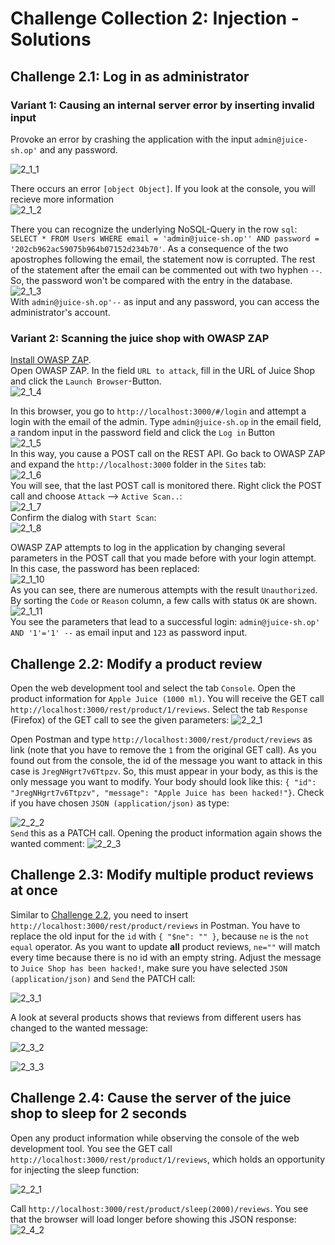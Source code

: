 # Challenge Collection 2: Injection - Solutions

## Challenge 2.1: Log in as administrator

### Variant 1: Causing an internal server error by inserting invalid input

Provoke an error by crashing the application with the input `admin@juice-sh.op'` and any password.  

![2_1_1](screenshots/solution2_1_1.png)  

There occurs an error `[object Object]`. If you look at the console, you will recieve more information  
![2_1_2](screenshots/solution2_1_2.png)  

There you can recognize the underlying NoSQL-Query in the row `sql`: `SELECT * FROM Users WHERE email = 'admin@juice-sh.op'' AND password = '202cb962ac59075b964b07152d234b70'`. As a consequence of the two apostrophes following the email, the statement now is corrupted. The rest of the statement after the email can be commented out with two hyphen `--`. So, the password won't be compared with the entry in the database.  
![2_1_3](screenshots/solution2_1_3.png)  
With `admin@juice-sh.op'--` as input and any password, you can access the administrator's account.

### Variant 2: Scanning the juice shop with OWASP ZAP

[Install OWASP ZAP](https://github.com/zaproxy/zaproxy/wiki/Downloads).  
Open OWASP ZAP. In the field `URL to attack`, fill in the URL of Juice Shop and click the `Launch Browser`-Button.  
![2_1_4](screenshots/solution2_1_4.png)  

In this browser, you go to `http://localhost:3000/#/login` and attempt a login with the email of the admin. Type `admin@juice-sh.op` in the email field, a random input in the password field and click the `Log in` Button  
![2_1_5](screenshots/solution2_1_5.png)  
In this way, you cause a POST call on the REST API. Go back to OWASP ZAP and expand the `http://localhost:3000` folder in the `Sites` tab:  
![2_1_6](screenshots/solution2_1_6.png)  
You will see, that the last POST call is monitored there. Right click the POST call and choose `Attack` --> `Active Scan..`:  
![2_1_7](screenshots/solution2_1_7.png)  
Confirm the dialog with `Start Scan`:  
![2_1_8](screenshots/solution2_1_8.png)  

OWASP ZAP attempts to log in the application by changing several parameters in the POST call that you made before with your login attempt. In this case, the password has been replaced:  
![2_1_10](screenshots/solution2_1_10.png)  
As you can see, there are numerous attempts with the result `Unauthorized`. By sorting the `Code` or `Reason` column, a few calls with status `OK` are shown.  
![2_1_11](screenshots/solution2_1_11.png)  
You see the parameters that lead to a successful login: `admin@juice-sh.op' AND '1'='1' --` as email input and `123` as password input.


## Challenge 2.2: Modify a product review

Open the web development tool and select the tab `Console`.
Open the product information for `Apple Juice (1000 ml)`. You will receive the GET call `http://localhost:3000/rest/product/1/reviews`. Select the tab `Response` (Firefox) of the GET call to see the given parameters:
![2_2_1](screenshots/solution2_2_1.png)  

Open Postman and type `http://localhost:3000/rest/product/reviews` as link (note that you have to remove the `1` from the original GET call).
As you found out from the console, the id of the message you want to attack in this case is `JregNHgrt7v6Ttpzv`. So, this must appear in your body, as this is the only message you want to modify. Your body should look like this:
`{ "id": "JregNHgrt7v6Ttpzv", "message": "Apple Juice has been hacked!"}`. Check if you have chosen `JSON (application/json)` as type:

![2_2_2](screenshots/solution2_2_2.png)  
`Send` this as a PATCH call.
Opening the product information again shows the wanted comment:
![2_2_3](screenshots/solution2_2_3.png)  

## Challenge 2.3: Modify multiple product reviews at once

Similar to [Challenge 2.2](), you need to insert `http://localhost:3000/rest/product/reviews` in Postman.
You have to replace the old input for the `id` with `{ "$ne": "" }`, because `ne` is the `not equal` operator. As you want to update **all** product reviews, `ne=""` will match every time because there is no id with an empty string.
Adjust the message to `Juice Shop has been hacked!`, make sure you have selected `JSON (application/json)` and `Send` the PATCH call:

![2_3_1](screenshots/solution2_3_1.png)  

A look at several products shows that reviews from different users has changed to the wanted message:  

![2_3_2](screenshots/solution2_3_2.png)  

![2_3_3](screenshots/solution2_3_3.png)  


## Challenge 2.4: Cause the server of the juice shop to sleep for 2 seconds

Open any product information while observing the console of the web development tool. You see the GET call `http://localhost:3000/rest/product/1/reviews`, which holds an opportunity for injecting the sleep function:  

![2_2_1](screenshots/solution2_2_1.png)  

Call `http://localhost:3000/rest/product/sleep(2000)/reviews`. You see that the browser will load longer before showing this JSON response:  
![2_4_2](screenshots/solution2_4_2.png)
